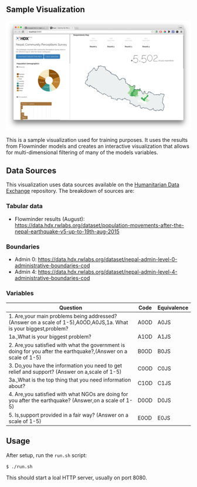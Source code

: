 ## Sample Visualization

![thumbnail](thumbnail.png "Screengrab")

This is a sample visualization used for training purposes. It uses the results from Flowminder models and creates an interactive visualization that allows for multi-dimensional filtering of many of the models variables. 

## Data Sources
This visualization uses data sources available on the [Humanitarian Data Exchange](https://data.hdx.rwlabs.org/group/nepal-earthquake) repository. The breakdown of sources are:

### Tabular data
* Flowminder results (August): https://data.hdx.rwlabs.org/dataset/population-movements-after-the-nepal-earthquake-v5-up-to-19th-aug-2015

### Boundaries
* Admin 0: https://data.hdx.rwlabs.org/dataset/nepal-admin-level-0-administrative-boundaries-cod
* Admin 4: https://data.hdx.rwlabs.org/dataset/nepal-admin-level-4-administrative-boundaries-cod

### Variables
| Question                                                                                                          | Code | Equivalence |
|-------------------------------------------------------------------------------------------------------------------|------|-------------|
| 1. Are,your main problems being addressed? (Answer on a scale of 1-5),A0OD,A0JS,1a. What is your biggest,problem? | A0OD | A0JS        |
| 1a.,What is your biggest problem?                                                                                 | A1OD | A1JS        |
| 2. Are,you satisfied with what the government is doing for you after the earthquake?,(Answer on a scale of 1-5)   | B0OD | B0JS        |
| 3. Do,you have the information you need to get relief and support? (Answer on a,scale of 1-5)                     | C0OD | C0JS        |
| 3a.,What is the top thing that you need information about?                                                        | C1OD | C1JS        |
| 4. Are,you satisfied with what NGOs are doing for you after the earthquake? (Answer,on a scale of 1-5)            | D0OD | D0JS        |
| 5. Is,support provided in a fair way? (Answer on a scale of 1-5)                                                  | E0OD | E0JS        |

## Usage
After setup, run the `run.sh` script:

```shell
$ ./run.sh
```

This should start a loal HTTP server, usually on port 8080.
